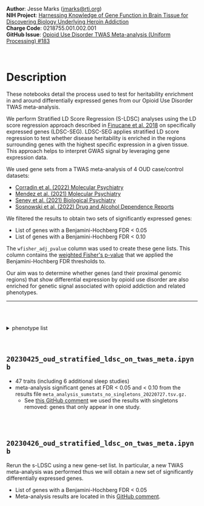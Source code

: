 **Author**: Jesse Marks (jmarks@rti.org)<br>
**NIH Project**: [Harnessing Knowledge of Gene Function in Brain Tissue for Discovering Biology Underlying Heroin Addiction](https://reporter.nih.gov/search/RC99reuHhEW0n_3WuFPU6g/project-details/10116351) <br>
**Charge Code**: 0218755.001.002.001<br>
**GitHub Issue**: [Opioid Use Disorder TWAS Meta-analysis (Uniform Processing) #183](https://github.com/RTIInternational/bioinformatics/issues/183)<br>


<br>


# Description
These notebooks detail the process used to test for heritability enrichment in and around differentially expressed genes from our Opioid Use Disorder TWAS meta-analysis. 

We perform Stratified LD Score Regression (S-LDSC) analyses using the LD score regression approach described in [Finucane et al. 2018](https://www.ncbi.nlm.nih.gov/pmc/articles/PMC5896795/) on specifically expressed genes (LDSC-SEG).
LDSC-SEG applies stratified LD score regression to test whether disease heritability is enriched in the regions surrounding genes with the highest specific expression in a given tissue.
This approach helps to interpret GWAS signal by leveraging gene expression data.

We used gene sets from a TWAS meta-analysis of 4 OUD case/control datasets:
- [Corradin et al. (2022) Molecular Psychiatry](https://doi.org/10.1038/s41380-022-01477-y)
- [Mendez et al. (2021) Molecular Psychiatry](https://doi.org/10.1038/s41380-021-01259-y)
- [Seney et al. (2021) Biological Psychiatry](https://doi.org/10.1016/j.biopsych.2021.06.007)
- [Sosnowski et al. (2022) Drug and Alcohol Dependence Reports](https://doi.org/10.1016/j.dadr.2022.100040)


We filtered the results to obtain two sets of significantly expressed genes:

- List of genes with a Benjamini-Hochberg FDR < 0.05
- List of genes with a Benjamini-Hochberg FDR < 0.10

The `wfisher_adj_pvalue` column was used to create these gene lists.
This column contains the [weighted Fisher's p-value](https://www.nature.com/articles/s41598-021-86465-y) that we applied the Benjamini-Hochberg FDR thresholds to.

Our aim was to determine whether genes (and their proximal genomic regions) that show differential expression by opioid use disorder are also enriched for genetic signal associated with opioid addiction and related phenotypes.


___

<br><br>

<details>
    <summary>phenotype list</summary>
    
    
___    
    
* Age of Initiation  (Liu et al., 2019 Nat Genet [30643251](https://pubmed.ncbi.nlm.nih.gov/30643251/))
* Alcohol Dependence (Walters et al., 2018 Nat Neurosci [30482948](https://pubmed.ncbi.nlm.nih.gov/30482948))
* Alcohol Drinks per Week (DPW) (Liu et al., 2019 Nat Genet [30643251]())
* Alzheimer's Disease (Lambert et al., 2013 Nat Genet [24162737](https://pubmed.ncbi.nlm.nih.gov/24162737))
* Amyotrophic Lateral Sclerosis (Rheenen et al., 2016 Nat Genet [27455348](https://pubmed.ncbi.nlm.nih.gov/27455348))
* Anorexia Nervosa (Watson et al., 2019 Nat Genet [31308545](https://pubmed.ncbi.nlm.nih.gov/31308545))
* Attention Deficit Hyperactivity Disorder (Demontis et al., 2019 Nat Genet [30478444]())
* Autism Spectrum Disorders (Grove et al., 2019 Nat Genet [30804558](https://pubmed.ncbi.nlm.nih.gov/30804558))
* Bipolar Disorder (Stahl et al., 2019 Nat Genet [31043756](https://pubmed.ncbi.nlm.nih.gov/31043756))
* Cannabis Use Disorder (CUD) (Demontis et al., 2019 Nat Neurosci [31209380](https://pubmed.ncbi.nlm.nih.gov/31209380))
* Childhood IQ (Benyamin et al., 2014 Mol Psychiatry [23358156](https://pubmed.ncbi.nlm.nih.gov/23358156))
* Cigarettes Per Day (Liu et al., 2019 Nat Genet [30643251](https://pubmed.ncbi.nlm.nih.gov/30643251/))
* College Completion (Rietveld et al., 2013 Science [23722424](https://pubmed.ncbi.nlm.nih.gov/23722424))
* Cotinine Levels (Ware et al., 2016 Sci Rep [26833182](https://pubmed.ncbi.nlm.nih.gov/26833182/))
* Fagerstrom Test for Nicotine Dependence (FTND) (Quach et al., 2020 Nat Commun [33144568](https://pubmed.ncbi.nlm.nih.gov/33144568/))
* Heaviness of Smoking Index (HSI) (Quach et al., 2020 Nat Commun [33144568](https://pubmed.ncbi.nlm.nih.gov/33144568/))
* Insomnia (Jansen et al., 2019 Nat Genet [30804565](https://pubmed.ncbi.nlm.nih.gov/30804565/))
* Insomnia (Lane et al., 2019 Nat Genet [30804566](https://pubmed.ncbi.nlm.nih.gov/30804566/))
* Intelligence (Sniekers et al., 2017 Nat Genet [28530673](https://pubmed.ncbi.nlm.nih.gov/28530673))
* Lifetime Cannabis Use (Ever vs. Never) (Pasman et al., 2018 Nat Neurosci [30150663](https://pubmed.ncbi.nlm.nih.gov/30150663))
* LongSleepDur (Dashti et al., 2019 Nat Commun [30846698](https://pubmed.ncbi.nlm.nih.gov/30846698/))
* Major Depressive Disorder (Howard et al., 2018 Nat Commun [29662059](https://pubmed.ncbi.nlm.nih.gov/29662059))
* Mean Accumbens Volume (Hibar et al., 2015 Nature [25607358](https://pubmed.ncbi.nlm.nih.gov/25607358/))
* Mean Caudate Volume (Hibar et al., 2015 Nature [25607358](https://pubmed.ncbi.nlm.nih.gov/25607358/))
* Mean Hippocampus Volume (Hibar et al., 2015 Nature [25607358](https://pubmed.ncbi.nlm.nih.gov/25607358/))
* Mean Pallidum Volume (Hibar et al., 2015 Nature [25607358](https://pubmed.ncbi.nlm.nih.gov/25607358/))
* Mean Putamen Volume (Hibar et al., 2015 Nature [25607358](https://pubmed.ncbi.nlm.nih.gov/25607358/))
* Mean Thalamus Volume (Hibar et al., 2015 Nature [25607358](https://pubmed.ncbi.nlm.nih.gov/25607358/))
* Neo-conscientiousness (de Moor et al., 2012 Mol Psychiatry [21173776](https://pubmed.ncbi.nlm.nih.gov/21173776))
* Neo-openness to Experience (de Moor et al., 2012 Mol Psychiatry [21173776](https://pubmed.ncbi.nlm.nih.gov/21173776))
* Neuroticism (Okbay et al., 2016 Nat Genet [27089181]())
* Opioid Addiction: GENOA GWAS meta-analysis
* Opioid Addiction: gSEM OA GWAS meta-analysis (i.e., GENOA, MVP-SAGE-YP, PGC-SUD, and Partners Health)
* Parkinson's Disease (Sanchez et al., 2009 Nat Genet [19915575](https://pubmed.ncbi.nlm.nih.gov/19915575))
* Post-traumatic Stress Disorder (Nievergelt et al., 2019 Nat Commun [31594949](https://pubmed.ncbi.nlm.nih.gov/31594949))
* Psychiatric Genetics Consortium Cross-disorder GWAS (Schizophrenia, Bipolar Disorder, MDD, ASD and ADHD) (Cross-Disorder Group of the Psychiatric Genomics Consortium, 2013 Lancet [23453885](https://pubmed.ncbi.nlm.nih.gov/23453885))
* Schizophrenia (Ripke et al., 2014 Nature [25056061](https://pubmed.ncbi.nlm.nih.gov/25056061))
* ShortSleepDur (Dashti et al., 2019 Nat Commun [30846698](https://pubmed.ncbi.nlm.nih.gov/30846698/))
* sleepDuration (Dashti et al., 2019 Nat Commun [30846698](https://pubmed.ncbi.nlm.nih.gov/30846698/))
* Sleepdur (Jansen et al., 2019 Nat Genet [30804565](https://pubmed.ncbi.nlm.nih.gov/30804565/))
* Smoking Cessation (Liu et al., 2019 Nat Genet [30643251](https://pubmed.ncbi.nlm.nih.gov/30643251/))
* Smoking Initiation (Liu et al., 2019 Nat Genet [30643251](https://pubmed.ncbi.nlm.nih.gov/30643251/))
* Subjective Well Being (Okbay et al., 2016 Nat Genet [27089181](https://pubmed.ncbi.nlm.nih.gov/27089181))
* Total Intracranial Volume (ICV) (Hibar et al., 2015 Nature [25607358](https://pubmed.ncbi.nlm.nih.gov/25607358/))
* Years of Schooling (Okbay et al., 2016 Nature [27225129](https://pubmed.ncbi.nlm.nih.gov/27225129))
</details><br><br>
    
    


## `20230425_oud_stratified_ldsc_on_twas_meta.ipynb`
- 47 traits (including 6 additional sleep studies)
- meta-analysis significant genes at FDR < 0.05 and < 0.10 from the results file `meta_analysis_sumstats_no_singletons_20220727.tsv.gz.`
    - See [this GitHub comment](https://github.com/RTIInternational/bioinformatics/issues/183#issuecomment-1198311459) we used the results with singletons removed: genes that only appear in one study.



<br><br>

## `20230426_oud_stratified_ldsc_on_twas_meta.ipynb`
Rerun the s-LDSC using a new gene-set list. In particular, a new TWAS meta-analysis was performed thus we will obtain a new set of significantly differentially expressed genes.
- List of genes with a Benjamini-Hochberg FDR < 0.05
- Meta-analysis results are located in this [GitHub comment](https://github.com/RTIInternational/bioinformatics/issues/183#issuecomment-1523806234). 